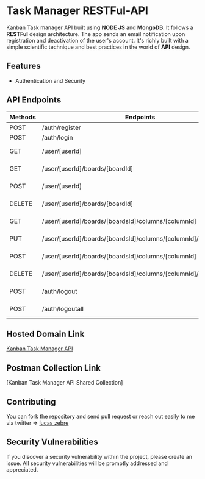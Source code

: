 # Task Manager RESTFul-API

Kanban Task manager API built using **NODE JS** and **MongoDB**. It follows a **RESTFul** design architecture. The app sends an email notification upon registration and deactivation of the user's account. It's richly built with a simple scientific technique and best practices in the world of **API** design.

## Features

- Authentication and Security

## API Endpoints

| Methods | Endpoints                          | Access  | Description                              |
| ------- | ---------------------------------- | ------- | ---------------------------------------- |
| POST    | /auth/register               | Public  | Register                                 |
| POST    | /auth/login                       | Public  | Login                                    |
| GET     | /user/[userId]                         | Private | User's Boards                         |
| GET   | /user/[userId]/boards/[boardId]                          | Private | Get one board                           |
| POST    | /user/[userId]                   | Private |  Create a Board                   |
| DELETE    | /user/[userId]/boards/[boardId]             | Private | Delete  one board                      |
| GET | /user/[userId]/boards/[boardsId]/columns/[columnId]                   | Private | get one column 
| PUT | /user/[userId]/boards/[boardsId]/columns/[columnId]/tasks/[taskId]                   | Private | update one task 
| POST | /user/[userId]/boards/[boardsId]/columns/[columnId]                  | Private | create one task
| DELETE  | /user/[userId]/boards/[boardsId]/columns/[columnId]/tasks/[taskId]                          | Private | Delete one task                            
| POST    | /auth/logout               | Private | Logout an account                        
| POST    | /auth/logoutall             | Private | Logout all accounts                      

## Hosted Domain Link

[Kanban Task Manager API](https://kater-task-manager-api.herokuapp.com/)

## Postman Collection Link

[Kanban Task Manager API Shared Collection]

## Contributing

You can fork the repository and send pull request or reach out easily to me via twitter => [lucas zebre](https://twitter.com/ZebreLucas)

## Security Vulnerabilities

If you discover a security vulnerability within the project, please create an issue. All security vulnerabilities will be promptly addressed and appreciated.
